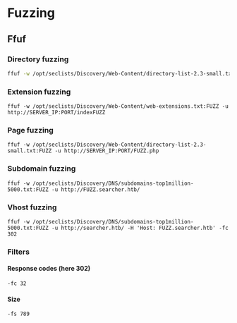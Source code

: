 # Fuzzing

## Ffuf



### Directory fuzzing

```bash
ffuf -w /opt/seclists/Discovery/Web-Content/directory-list-2.3-small.txt:FUZZ -u http://192.168.207.120/FUZZ
```

### Extension fuzzing

```
ffuf -w /opt/seclists/Discovery/Web-Content/web-extensions.txt:FUZZ -u http://SERVER_IP:PORT/indexFUZZ
```

### Page fuzzing

```
ffuf -w /opt/seclists/Discovery/Web-Content/directory-list-2.3-small.txt:FUZZ -u http://SERVER_IP:PORT/FUZZ.php
```

### Subdomain fuzzing

```
ffuf -w /opt/seclists/Discovery/DNS/subdomains-top1million-5000.txt:FUZZ -u http://FUZZ.searcher.htb/                                                                                                        
```

### Vhost fuzzing

```
ffuf -w /opt/seclists/Discovery/DNS/subdomains-top1million-5000.txt:FUZZ -u http://searcher.htb/ -H 'Host: FUZZ.searcher.htb' -fc 302
```

### Filters

#### Response codes (here 302)

```
-fc 32
```

#### Size

```
-fs 789
```







